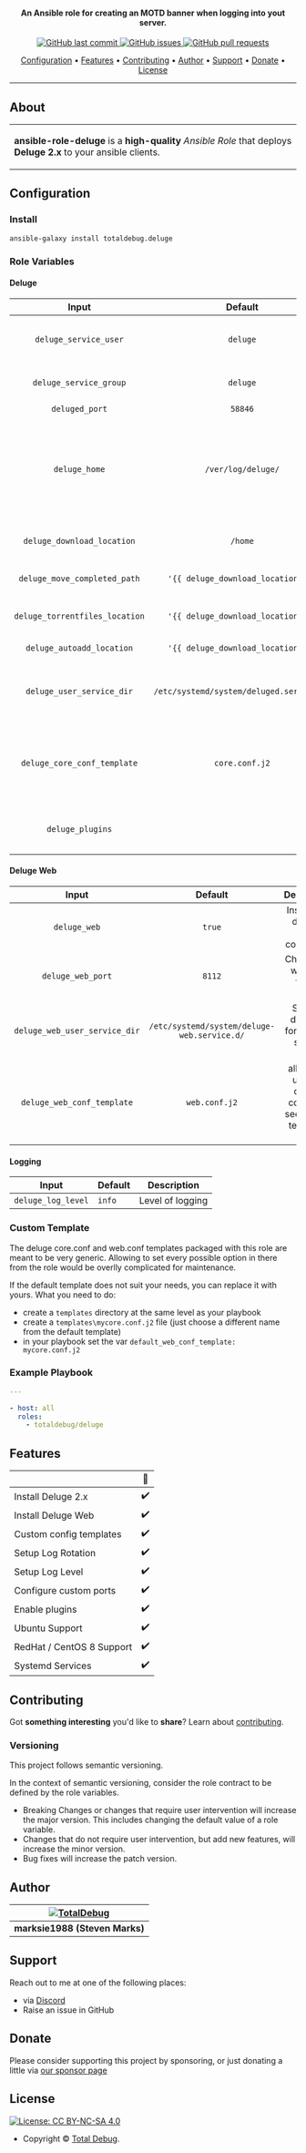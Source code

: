 <h4 align="center">An Ansible role for creating an MOTD banner when logging into yout server.</h4>

<p align="center">
    <a href="https://github.com/totaldebug/ansible-role-deluge/commits/master">
    <img src="https://img.shields.io/github/last-commit/totaldebug/ansible-role-deluge.svg?style=flat-square&logo=github&logoColor=white"
         alt="GitHub last commit">
    <a href="https://github.com/totaldebug/ansible-role-deluge/issues">
    <img src="https://img.shields.io/github/issues-raw/totaldebug/ansible-role-deluge.svg?style=flat-square&logo=github&logoColor=white"
         alt="GitHub issues">
    <a href="https://github.com/totaldebug/ansible-role-deluge/pulls">
    <img src="https://img.shields.io/github/issues-pr-raw/totaldebug/ansible-role-deluge.svg?style=flat-square&logo=github&logoColor=white"
         alt="GitHub pull requests">
</p>

<p align="center">
  <a href="#configuration">Configuration</a> •
  <a href="#features">Features</a> •
  <a href="#contributing">Contributing</a> •
  <a href="#author">Author</a> •
  <a href="#support">Support</a> •
  <a href="#donate">Donate</a> •
  <a href="#license">License</a>
</p>

---

## About

<table>
<tr>
<td>

**ansible-role-deluge** is a **high-quality** _Ansible Role_ that deploys **Deluge 2.x** to your ansible clients.

</td>
</tr>
</table>

## Configuration

### Install

```shell
ansible-galaxy install totaldebug.deluge
```

### Role Variables

#### Deluge

| **Input** | **Default** | **Description** |
|:---------:|:-----------:|:---------------:|
| `deluge_service_user` | `deluge` | Username for the service account |
| `deluge_service_group` | `deluge` | Group for the service account |
| `deluged_port` | `58846` | Deluge port |
| `deluge_home` | `/ver/log/deluge/` | Sets the default home for the deluge service account, config will be stored here |
| `deluge_download_location` | `/home` | Downloaded file directory |
| `deluge_move_completed_path` | `'{{ deluge_download_location }}'` | Completed downloads path |
| `deluge_torrentfiles_location` | `'{{ deluge_download_location }}'` | Deluge torrent file location |
| `deluge_autoadd_location` | `'{{ deluge_download_location }}'` | Deluge Auto Add folder |
| `deluge_user_service_dir` | `/etc/systemd/system/deluged.service.d/` | Sets the directory for the user service config |
| `deluge_core_conf_template` | `core.conf.j2` | allows the use of a custom config file see custom templates below |
| `deluge_plugins` | | add a list of plugins that you want to be enabled |

#### Deluge Web

| **Input** | **Default** | **Description** |
|:---------:|:-----------:|:---------------:|
| `deluge_web` | `true` | Installs the deluge-web component |
| `deluge_web_port` | `8112` | Change the web port for the portal |
| `deluge_web_user_service_dir` | `/etc/systemd/system/deluge-web.service.d/` | Sets the directory for the user service config |
| `deluge_web_conf_template` | `web.conf.j2` | allows the use of a custom config file see custom templates below |

#### Logging

| **Input** | **Default** | **Description** |
| --------- | ----------- | --------------- |
| `deluge_log_level` | `info` | Level of logging |

### Custom Template

The deluge core.conf and web.conf templates packaged with this role are meant to
be very generic. Allowing to set every possible option in there from the
role would be overlly complicated for maintenance.

If the default template does not suit your needs, you can replace it with yours.
What you need to do:

- create a `templates` directory at the same level as your playbook
- create a `templates\mycore.conf.j2` file (just choose a different name from the default template)
- in your playbook set the var `default_web_conf_template: mycore.conf.j2`

### Example Playbook

```yaml
---

- host: all
  roles:
    - totaldebug/deluge
```

## Features

|                            |         🔰         |
| -------------------------- | :----------------: |
| Install Deluge 2.x         |         ✔️         |
| Install Deluge Web         |         ✔️         |
| Custom config templates    |         ✔️         |
| Setup Log Rotation         |         ✔️         |
| Setup Log Level            |         ✔️         |
| Configure custom ports     |         ✔️         |
| Enable plugins             |         ✔️         |
| Ubuntu Support             |         ✔️         |
| RedHat / CentOS 8 Support  |         ✔️         |
| Systemd Services           |         ✔️         |

## Contributing

Got **something interesting** you'd like to **share**? Learn about [contributing](https://github.com/totaldebug/.github/blob/main/.github/CONTRIBUTING.md).

### Versioning

This project follows semantic versioning.

In the context of semantic versioning, consider the role contract to be defined by the role variables.

- Breaking Changes or changes that require user intervention will increase the major version. This includes changing the default value of a role variable.
- Changes that do not require user intervention, but add new features, will increase the minor version.
- Bug fixes will increase the patch version.

## Author

| [![TotalDebug](https://totaldebug.uk/assets/images/logo.png)](https://linkedin.com/in/marksie1988) |
|:--:|
| **marksie1988 (Steven Marks)** |

## Support

Reach out to me at one of the following places:

- via [Discord](https://discord.gg/6fmekudc8Q)
- Raise an issue in GitHub

## Donate

Please consider supporting this project by sponsoring, or just donating a little via [our sponsor page](https://github.com/sponsors/marksie1988)

## License

[![License: CC BY-NC-SA 4.0](https://img.shields.io/badge/License-CC%20BY--NC--SA%204.0-orange.svg?style=flat-square)](https://creativecommons.org/licenses/by-nc-sa/4.0/)

- Copyright © [Total Debug](https://totaldebug.uk "Total Debug").
